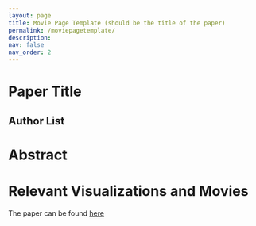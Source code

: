 ```yaml
---
layout: page
title: Movie Page Template (should be the title of the paper)
permalink: /moviepagetemplate/
description: 
nav: false
nav_order: 2
---
```



# Paper Title

## Author List

# Abstract 

# Relevant Visualizations and Movies


The paper can be found [here](url)



